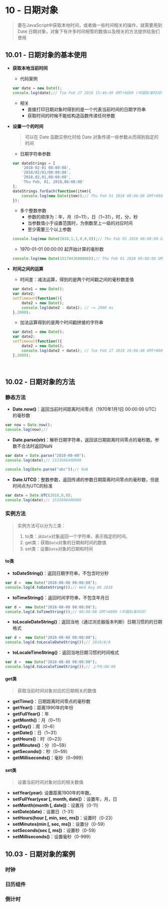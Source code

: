 # 10 - 日期对象

> 要在JavaScript中获取本地时间，或者做一些时间相关的操作，就需要用到 Date 日期对象，对象下有许多时间相管的数值以及相关的方法提供给我们使用

## 10.01 - 日期对象的基本使用

- **获取本地当前时间**

  - 代码案例

  ```js
  var date = new Date();
  console.log(date);// Tue Feb 27 2018 15:49:49 GMT+0800 (中国标准时间)
  ```

  - 相关
    - 直接打印日期对象时得到的是一个代表当前时间的日期字符串
    - 获取时间的时候不能给构造函数传递任何参数

- **设置一个的时间**

  > 可以在 Date 函数实例化时给 Date 对象传递一些参数从而得到指定的时间

  - 日期字符串参数

  ```js
  var dateStrings = [
      '2018-02-01 08:08:08',
      '2018/02/01/08:08:08',
      '2018,02,01,08:08:08',
      'Thu Feb, 01, 2018,08:08:08'
  ];
  dateStrings.forEach(function(item){
      console.log(new Date(item));// Thu Feb 01 2018 08:08:08 GMT+0800 (中国标准时间)
  });
  ```

  - 多个整数参数
    - 参数的顺序为：年，月（0\~11），日（1\~31），时，分，秒
    - 当参数值小于设置范围时，为倒数至上一级的对应时间
    - 至少需要三个以上参数

  ```js
  console.log(new Date(2018,1,1,8,8,8));// Thu Feb 01 2018 08:08:08 GMT+0800 (中国标准时间)
  ```

  - 1970-01-01 00:00:00 起开始计算的毫秒数

  ```js
  console.log(new Date(1517443688000));// Thu Feb 01 2018 08:08:08 GMT+0800 (中国标准时间)
  ```

- **时间之间的运算**

  - 时间差：减法运算，得到的是两个时间戳之间的毫秒数差值

  ```js
  var date1 = new Date();
  var date2;
  setTimeout(function(){
      date2 = new Date();
      console.log(date2 - date1); // ~= 2000 ms
  },2000);

  ```

  - 加法运算得到的是两个时间戳拼接的字符串

  ```js
  var date1 = new Date();
  var date2;
  setTimeout(function(){
      date2 = new Date();
      console.log(date2 + date1); // Tue Feb 27 2018 19:06:48 GMT+0800 (中国标准时间)Tue Feb 27 2018 19:06:46 GMT+0800 (中国标准时间)
  },2000);
  ```

  ​

## 10.02 - 日期对象的方法

### 静态方法

- **Date.now()**：返回当前时间距离时间零点（1970年1月1日 00:00:00 UTC）的毫秒数

```js
var now = Date.now();
console.log(now);// 
```

- **Date.parse(str)**：解析日期字符串，返回该日期距离时间零点的毫秒数。参数不合法时返回NaN

```js
var date = Date.parse("2018-08-08");
console.log(date);// 1533686400000

console.log(Date.parse("abc"));// NaN
```

- **Date.UTC()**：整数参数，返回传递的参数日期距离时间零点的毫秒数，但是时间点为UTC的标准

```js
var date = Date.UTC(2018,8,8);
console.log(date);// 1533686400000
```

### 实例方法

> 实例方法可以分为三类：
>
> 1. to类：从`Date`对象返回一个字符串，表示指定的时间。
> 2. get类：获取`Date`对象的日期和时间的数值
> 3. set类：设置`Date`对象的日期和时间

#### to类

- **toDateString()**：返回日期字符串，不包含时分秒

```js
var d =  new Date("2018-08-08 08:08:08");
console.log(d.toDateString());// Wed Aug 08 2018
```

- **toTimeString()**：返回时间字符串，不包含年月日

```js
var d =  new Date("2018-08-08 08:08:08");
console.log(d.toTimeString());// 08:08:08 GMT+0800 (中国标准时间)
```

- **toLocaleDateString()**：返回当地（通过浏览器版本判断）日期习惯的的日期格式

```js
var d =  new Date("2018-08-08 08:08:08");
console.log(d.toLocaleDateString());// 2018/8/8
```

- **toLocaleTimeString()**：返回当地日期习惯的时间格式

```js
var d =  new Date("2018-08-08 08:08:08");
console.log(d.toLocaleTimeString());// 上午8:08:08
```

#### get类

> 获取当前时间对象对应的日期相关的数值

- **getTime()**：日期距离时间零点的毫秒数
- **getYear()**：距离1990年的年份
- **getFullYear()**：年
- **getMonth()**：月（0~11）
- **getDay()**：周（0~6）
- **getDate()**：日（1~31）
- **getHours()**：时（0~23）
- **getMinutes()**：分（0~59）
- **getSeconds()**：秒（0~59）
- **getMilliseconds()**：毫秒（0~999）

#### set类

> 设置当前时间对象对应的相关数值

- **setYear(year)**: 设置距离1900年的年数。
- **setFullYear(year [, month, date]）**：设置年，月，日
- **setMonth(month [, date])**：设置月（0-11）
- **setDate(date)**：设置日（1-31）
- **setHours(hour [, min, sec, ms])**：设置时（0-23）
- **setMinutes(min [, sec, ms])**：设置分（0-59）
- **setSeconds(sec [, ms])**：设置秒（0-59）
- **setMilliseconds()**：设置毫秒（0-999）

## 10.03 - 日期对象的案例

### 时钟

### 日历组件

### 倒计时

